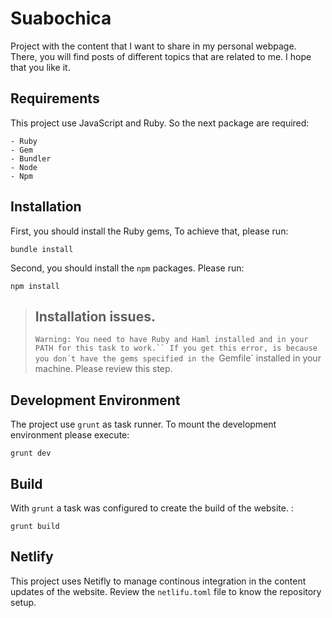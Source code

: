 # Suabochica

Project with the content that I want to share in my personal webpage. There, you will find posts of different topics that are related to me. I hope that you like it.

## Requirements
This project use JavaScript and Ruby. So the next package are required:

    - Ruby
    - Gem
    - Bundler
    - Node
    - Npm

## Installation
First, you should install the Ruby gems, To achieve that, please run:

    bundle install

Second, you should install the `npm` packages. Please run:

    npm install

> ## Installation issues.
> `Warning: You need to have Ruby and Haml installed and in your PATH for this task to work.``
> If you get this error, is because you don´t have the gems specified in the `Gemfile` installed in your machine. Please review this step.

## Development Environment
The project use `grunt` as task runner. To mount the development environment please execute:

    grunt dev

## Build
With `grunt` a task was configured to create the build of the website. :

    grunt build

## Netlify
This project uses Netifly to manage continous integration in the content updates of the website. Review the `netlifu.toml` file to know the repository setup.